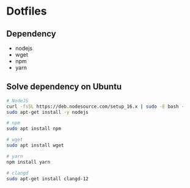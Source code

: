 # Dotfiles

## Dependency
* nodejs
* wget
* npm
* yarn

## Solve dependency on Ubuntu

```bash
# NodeJS
curl -fsSL https://deb.nodesource.com/setup_16.x | sudo -E bash -
sudo apt-get install -y nodejs

# npm
sudo apt install npm

# wget 
sudo apt install wget

# yarn
npm install yarn

# clangd
sudo apt-get install clangd-12
```


